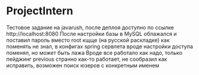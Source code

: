 # ProjectIntern
Тестовое задание на javarush, после деплоя доступно по ссылке http://localhost:8080
После настройки базы в MySQL облажался и поставил пароль вместо root кщще (на русской раскладке) как поменять не знал, в конфигах spring сервлета вроде настройки доступа поменял, но может быть лажа
Вроде все работало как надо, только пейджинг previous странно как-то работает, не сообразил как исправить, возможен поиск юзеров с конкретным именем
